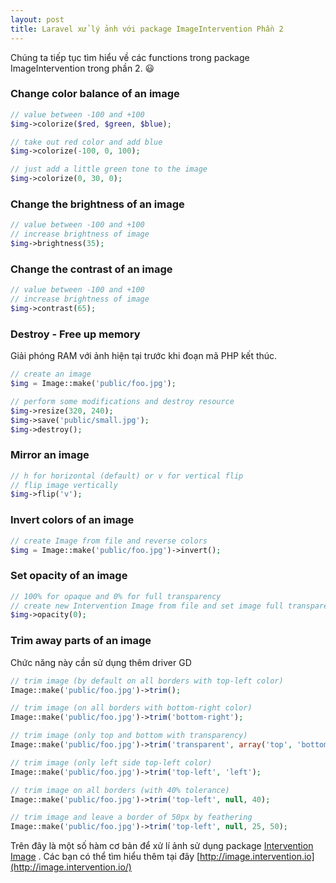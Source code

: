 ```yaml
---
layout: post
title: Laravel xử lý ảnh với package ImageIntervention Phần 2
---
```


Chúng ta tiếp tục tìm hiểu về các functions trong package ImageIntervention trong phần 2. 😃

### Change color balance of an image
```php
// value between -100 and +100
$img->colorize($red, $green, $blue);

// take out red color and add blue
$img->colorize(-100, 0, 100);

// just add a little green tone to the image
$img->colorize(0, 30, 0);
```

### Change the brightness of an image
```php
// value between -100 and +100
// increase brightness of image
$img->brightness(35);
```

### Change the contrast of an image
```php
// value between -100 and +100
// increase brightness of image
$img->contrast(65);
```

### Destroy - Free up memory
Giải phóng RAM với ảnh hiện tại trước khi đoạn mã PHP kết thúc.
```php
// create an image
$img = Image::make('public/foo.jpg');

// perform some modifications and destroy resource
$img->resize(320, 240);
$img->save('public/small.jpg');
$img->destroy();
```

### Mirror an image
```php
// h for horizontal (default) or v for vertical flip
// flip image vertically
$img->flip('v');
```

### Invert colors of an image
```php
// create Image from file and reverse colors
$img = Image::make('public/foo.jpg')->invert();
```

### Set opacity of an image
```php
// 100% for opaque and 0% for full transparency
// create new Intervention Image from file and set image full transparent
$img->opacity(0);
```

### Trim away parts of an image
Chức năng này cần sử dụng thêm driver GD
```php
// trim image (by default on all borders with top-left color)
Image::make('public/foo.jpg')->trim();

// trim image (on all borders with bottom-right color)
Image::make('public/foo.jpg')->trim('bottom-right');

// trim image (only top and bottom with transparency)
Image::make('public/foo.jpg')->trim('transparent', array('top', 'bottom'));

// trim image (only left side top-left color)
Image::make('public/foo.jpg')->trim('top-left', 'left');

// trim image on all borders (with 40% tolerance)
Image::make('public/foo.jpg')->trim('top-left', null, 40);

// trim image and leave a border of 50px by feathering
Image::make('public/foo.jpg')->trim('top-left', null, 25, 50);
```

Trên đây là một số hàm cơ bản để xử lí ảnh sử dụng package [Intervention Image](http://image.intervention.io/) . Các bạn có thể tìm hiểu thêm tại đây [http://image.intervention.io](http://image.intervention.io/)